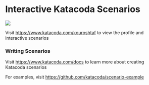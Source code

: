 # Interactive Katacoda Scenarios

[![](http://shields.katacoda.com/katacoda/kouroshtaf/count.svg)](https://www.katacoda.com/kouroshtaf "Get your profile on Katacoda.com")

Visit https://www.katacoda.com/kouroshtaf to view the profile and interactive scenarios

### Writing Scenarios
Visit https://www.katacoda.com/docs to learn more about creating Katacoda scenarios

For examples, visit https://github.com/katacoda/scenario-example
